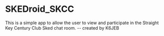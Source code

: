 # SKEDroid_SKCC
This is a simple app to allow the user to view and participate in the Straight Key Century Club Sked chat room. -- created by K6JEB
